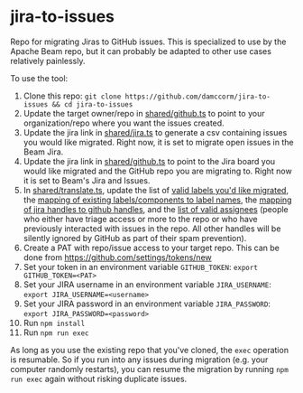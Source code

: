 # jira-to-issues
Repo for migrating Jiras to GitHub issues. This is specialized to use by the Apache Beam repo, but it can probably be adapted to other use cases relatively painlessly.

To use the tool:

1. Clone this repo: `git clone https://github.com/damccorm/jira-to-issues && cd jira-to-issues`
2. Update the target owner/repo in [shared/github.ts](https://github.com/damccorm/jira-to-issues/blob/cf416753af0982a845a27666e5dd55f0f2c30cf8/shared/github.ts#L4-5) to point to your organization/repo where you want the issues created.
3. Update the jira link in [shared/jira.ts](https://github.com/damccorm/jira-to-issues/blob/cf416753af0982a845a27666e5dd55f0f2c30cf8/shared/jira.ts#L40) to generate a csv containing issues you would like migrated. Right now, it is set to migrate open issues in the Beam Jira.
4. Update the jira link in [shared/github.ts](https://github.com/damccorm/jira-to-issues/blob/0b9eb93f915385e959a30a79e1c6397732d56a2f/shared/github.ts#L68-L70) to point to the Jira board you would like migrated and the GitHub repo you are migrating to. Right now it is set to Beam's Jira and Issues.
5. In [shared/translate.ts](https://github.com/damccorm/jira-to-issues/blob/93416c4643cc046834b344fd989db26e5c84ff68/shared/translate.ts), update the list of [valid labels you'd like migrated](https://github.com/damccorm/jira-to-issues/blob/93416c4643cc046834b344fd989db26e5c84ff68/shared/translate.ts#L190), the [mapping of existing labels/components to label names](https://github.com/damccorm/jira-to-issues/blob/93416c4643cc046834b344fd989db26e5c84ff68/shared/translate.ts#L224), the [mapping of jira handles to github handles](https://github.com/damccorm/jira-to-issues/blob/93416c4643cc046834b344fd989db26e5c84ff68/shared/translate.ts#L350), and the [list of valid assignees](https://github.com/damccorm/jira-to-issues/blob/93416c4643cc046834b344fd989db26e5c84ff68/shared/translate.ts#L501) (people who either have triage access or more to the repo or who have previously interacted with issues in the repo. All other handles will be silently ignored by GitHub as part of their spam prevention).
6. Create a PAT with repo/issue access to your target repo. This can be done from https://github.com/settings/tokens/new
7. Set your token in an environment variable `GITHUB_TOKEN`: `export GITHUB_TOKEN=<PAT>`
8. Set your JIRA username in an environment variable `JIRA_USERNAME`: `export JIRA_USERNAME=<username>`
9. Set your JIRA password in an environment variable `JIRA_PASSWORD`: `export JIRA_PASSWORD=<password>`
10. Run `npm install`
11. Run `npm run exec`

As long as you use the existing repo that you've cloned, the `exec` operation is resumable. So if you run into any issues during migration (e.g. your computer randomly restarts), you can resume the migration by running `npm run exec` again without risking duplicate issues.
